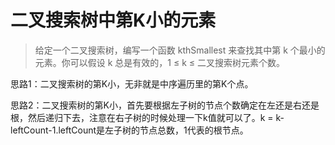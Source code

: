 # 二叉搜索树中第K小的元素

> 给定一个二叉搜索树，编写一个函数 kthSmallest 来查找其中第 k 个最小的元素。你可以假设 k 总是有效的，1 ≤ k ≤ 二叉搜索树元素个数。

思路1：二叉搜索树的第K小，无非就是中序遍历里的第K个点。

思路2：二叉搜索树的第K小，首先要根据左子树的节点个数确定在左还是右还是根，然后递归下去，注意在右子树的时候处理一下k值就可以了。k = k-leftCount-1.leftCount是左子树的节点总数，1代表的根节点。

